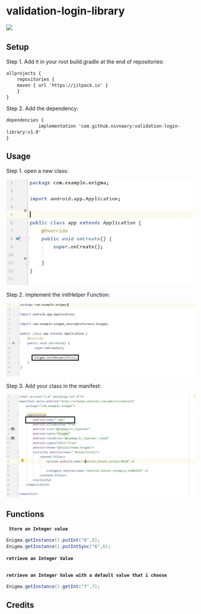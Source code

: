 # validation-login-library
[![](https://jitpack.io/v/nivnaory/validation-login-library.svg)](https://jitpack.io/#nivnaory/validation-login-library)







## Setup
Step 1. Add it in your root build.gradle at the end of repositories:
```
allprojects {
    repositories {
	maven { url 'https://jitpack.io' }
    }
}
```

Step 2. Add the dependency:

```
dependencies {
	        implementation 'com.github.nivnaory:validation-login-library:v1.0'
}
```
## Usage
Step 1. open a new class: 

<img src="https://github.com/Dtabaja/Enigma-SharedPreference/blob/master/Application2.JPG" width="500">

Step 2. implement the initHelper Function:

<img src="https://github.com/Dtabaja/Enigma-SharedPreference/blob/master/Application.JPG" width="600">

Step 3. Add your class in the manifest:

<img src="https://github.com/Dtabaja/Enigma-SharedPreference/blob/master/manifest.JPG" width="600">

## Functions



**` `**
**`Store an Integer value`**
```Java
Enigma.getInstance().putInt("6",6);
Enigma.getInstance().putIntSync("6",6);
```

**`retrieve an Integer Value `**
```Java
```	

**`retrieve an Integer Value with a default value that i choose`**
```Java
Enigma.getInstance().getInt("7",7);
```	


## Credits







